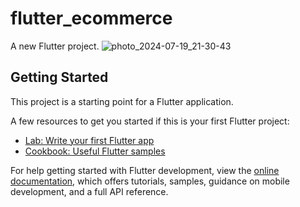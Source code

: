 # flutter_ecommerce

A new Flutter project.
![photo_2024-07-19_21-30-43](https://github.com/user-attachments/assets/8f3c56b8-2736-4ca1-af64-f8f602587d3a)

## Getting Started

This project is a starting point for a Flutter application.

A few resources to get you started if this is your first Flutter project:

- [Lab: Write your first Flutter app](https://docs.flutter.dev/get-started/codelab)
- [Cookbook: Useful Flutter samples](https://docs.flutter.dev/cookbook)

For help getting started with Flutter development, view the
[online documentation](https://docs.flutter.dev/), which offers tutorials,
samples, guidance on mobile development, and a full API reference.
